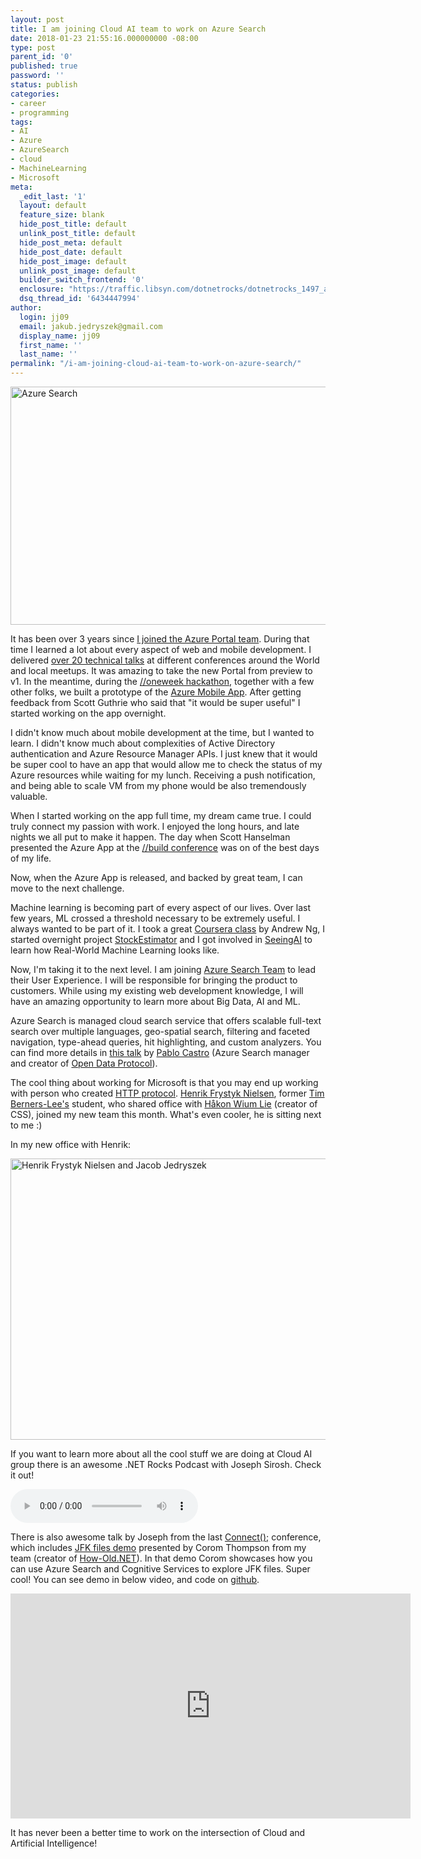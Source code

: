 ```yaml
---
layout: post
title: I am joining Cloud AI team to work on Azure Search
date: 2018-01-23 21:55:16.000000000 -08:00
type: post
parent_id: '0'
published: true
password: ''
status: publish
categories:
- career
- programming
tags:
- AI
- Azure
- AzureSearch
- cloud
- MachineLearning
- Microsoft
meta:
  _edit_last: '1'
  layout: default
  feature_size: blank
  hide_post_title: default
  unlink_post_title: default
  hide_post_meta: default
  hide_post_date: default
  hide_post_image: default
  unlink_post_image: default
  builder_switch_frontend: '0'
  enclosure: "https://traffic.libsyn.com/dotnetrocks/dotnetrocks_1497_artificial_intelligence_and_the_future.mp3\r\n0\r\naudio/mpeg\r\n"
  dsq_thread_id: '6434447994'
author:
  login: jj09
  email: jakub.jedryszek@gmail.com
  display_name: jj09
  first_name: ''
  last_name: ''
permalink: "/i-am-joining-cloud-ai-team-to-work-on-azure-search/"
---
```

<p><img class="aligncenter size-full wp-image-19480" src="{{ site.baseurl }}/assets/2018/01/azure-search-logo.jpg" alt="Azure Search" width="800" height="381" /></p>
<p>It has been over 3 years since <a href="https://jj09.net/hi-im-jakub-and-i-work-for-microsoft/">I joined the Azure Portal team</a>. During that time I learned a lot about every aspect of web and mobile development. I delivered <a href="https://jj09.net/speaking/">over 20 technical talks</a> at different conferences around the World and local meetups. It was amazing to take the new Portal from preview to v1. In the meantime, during the <a href="https://blogs.microsoft.com/jobs/one-week-microsoftlife/">//oneweek hackathon</a>, together with a few other folks, we built a prototype of the <a href="https://jj09.net/under-the-hood-of-the-azure-mobile-app/">Azure Mobile App</a>. After getting feedback from Scott Guthrie who said that "it would be super useful" I started working on the app overnight.</p>
<p>I didn't know much about mobile development at the time, but I wanted to learn. I didn't know much about complexities of Active Directory authentication and Azure Resource Manager APIs. I just knew that it would be super cool to have an app that would allow me to check the status of my Azure resources while waiting for my lunch. Receiving a push notification, and being able to scale VM from my phone would be also tremendously valuable.</p>
<p>When I started working on the app full time, my dream came true. I could truly connect my passion with work. I enjoyed the long hours, and late nights we all put to make it happen. The day when Scott Hanselman presented the Azure App at the <a href="https://youtu.be/YKK_XHMFE3U?t=594">//build conference</a> was on of the best days of my life.</p>
<p>Now, when the Azure App is released, and backed by great team, I can move to the next challenge.</p>
<p>Machine learning is becoming part of every aspect of our lives. Over last few years, ML crossed a threshold necessary to be extremely useful. I always wanted to be part of it. I took a great <a href="https://www.coursera.org/learn/machine-learning">Coursera class</a> by Andrew Ng, I started overnight project <a href="https://jj09.net/predicting-future-with-fsharp-and-azure-machine-learning">StockEstimator</a> and I got involved in <a href="https://www.microsoft.com/en-us/seeing-ai/">SeeingAI</a> to learn how Real-World Machine Learning looks like.</p>
<p>Now, I'm taking it to the next level. I am joining <a href="https://medium.com/@pabloc/a-startup-at-microsoft-43dd2a78b9f5">Azure Search Team</a> to lead their User Experience. I will be responsible for bringing the product to customers. While using my existing web development knowledge, I will have an amazing opportunity to learn more about Big Data, AI and ML.</p>
<p>Azure Search is managed cloud search service that offers scalable full-text search over multiple languages, geo-spatial search, filtering and faceted navigation, type-ahead queries, hit highlighting, and custom analyzers. You can find more details in <a href="https://videos.elastic.co/watch/fxRcHeRsqQYVyGM7Gg75dR">this talk</a> by <a href="https://twitter.com/pmc">Pablo Castro</a> (Azure Search manager and creator of <a href="https://en.wikipedia.org/wiki/Open_Data_Protocol">Open Data Protocol</a>).</p>
<p>The cool thing about working for Microsoft is that you may end up working with person who created <a href="https://www.w3.org/Protocols/HTTP/1.1/rfc2616bis/draft-lafon-rfc2616bis-03.html">HTTP protocol</a>. <a href="https://en.wikipedia.org/wiki/Henrik_Frystyk_Nielsen">Henrik Frystyk Nielsen</a>, former <a href="https://en.wikipedia.org/wiki/Tim_Berners-Lee">Tim Berners-Lee's</a> student, who shared office with <a href="https://en.wikipedia.org/wiki/H%C3%A5kon_Wium_Lie">Håkon Wium Lie</a> (creator of CSS), joined my new team this month. What's even cooler, he is sitting next to me :)</p>
<p>In my new office with Henrik:</p>
<p><img class="aligncenter size-full wp-image-19491" src="{{ site.baseurl }}/assets/2018/01/HenrikFrystykNielsenAndJacobJedryszek-e1516772643147.jpg" alt="Henrik Frystyk Nielsen and Jacob Jedryszek" width="600" height="450" /></p>
<p>If you want to learn more about all the cool stuff we are doing at Cloud AI group there is an awesome .NET Rocks Podcast with Joseph Sirosh. Check it out!</p>
<p><audio preload="metadata" controls="controls"><source type="audio/mpeg" src="https://traffic.libsyn.com/dotnetrocks/dotnetrocks_1497_artificial_intelligence_and_the_future.mp3" /></audio></p>
<p>There is also awesome talk by Joseph from the last <a href="https://www.microsoft.com/en-us/connectevent/">Connect();</a> conference, which includes <a href="https://github.com/Corom/LibraryOfCorom">JFK files demo</a> presented by Corom Thompson from my team (creator of <a href="https://azure.microsoft.com/en-us/resources/videos/how-the-viral-internet-site-how-oldnet-was-created-and-scaled-with-corom-thompson/">How-Old.NET</a>). In that demo Corom showcases how you can use Azure Search and Cognitive Services to explore JFK files. Super cool! You can see demo in below video, and code on <a href="https://github.com/Corom/LibraryOfCorom">github</a>.</p>
<p><iframe src="https://www.youtube.com/embed/_P-ARZFxy0I?ecver=1&amp;start=541" width="640" height="360" frameborder="0" allowfullscreen="allowfullscreen"></iframe></p>
<p>It has never been a better time to work on the intersection of Cloud and Artificial Intelligence!</p>
